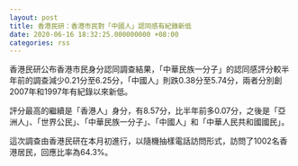 ```yaml
---
layout: post
title: 香港民研：香港市民對「中國人」認同感有紀錄新低
date: 2020-06-16 18:32:25.000000000 +08:00
categories: rss
---
```


香港民研公布香港市民身分認同調查結果，「中華民族一分子」的認同感評分較半年前的調查減少0.21分至6.25分，「中國人」則跌0.38分至5.74分，兩者分別創2007年和1997年有紀錄以來新低。

評分最高的繼續是「香港人」身分，有8.57分，比半年前多0.07分，之後是「亞洲人」、「世界公民」、「中華民族一分子」、「中國人」和「中華人民共和國國民」。

這次調查由香港民研在本月初進行，以隨機抽樣電話訪問形式，訪問了1002名香港居民，回應比率為64.3%。
